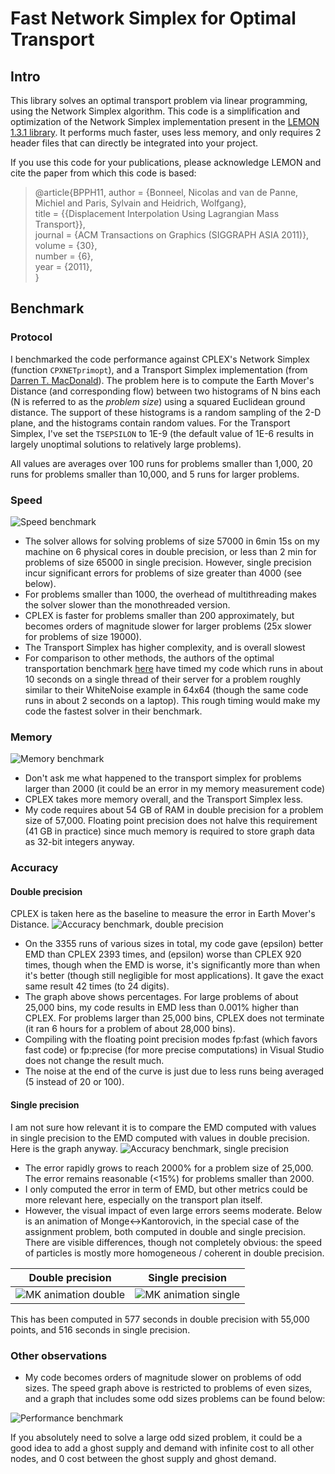 # Fast Network Simplex for Optimal Transport

## Intro

This library solves an optimal transport problem via linear programming, using the Network Simplex algorithm. 
This code is a simplification and optimization of the Network Simplex implementation present in the [LEMON 1.3.1 library](http://lemon.cs.elte.hu/pub/doc/latest-svn/a00783.html). 
It performs much faster, uses less memory, and only requires 2 header files that can directly be integrated into your project.

If you use this code for your publications, please acknowledge LEMON and cite the paper from which this code is based:
> @article{BPPH11, 
>    author = {Bonneel, Nicolas and van de Panne, Michiel and Paris, Sylvain and Heidrich, Wolfgang},  
>    title = {{Displacement Interpolation Using Lagrangian Mass Transport}},  
>    journal = {ACM Transactions on Graphics (SIGGRAPH ASIA 2011)},  
>    volume = {30},  
>    number = {6},  
>    year = {2011},  
> }  


## Benchmark

### Protocol
I benchmarked the code performance against CPLEX's Network Simplex (function `CPXNETprimopt`), and a Transport Simplex implementation (from [Darren T. MacDonald](https://github.com/engine99/transport-simplex)).
The problem here is to compute the Earth Mover's Distance (and corresponding flow) between two histograms of N bins each (N is referred to as the *problem size*) using a squared Euclidean ground distance. The support of these histograms is a random sampling of the 2-D plane, and the histograms contain random values.
For the Transport Simplex, I've set the `TSEPSILON` to 1E-9 (the default value of 1E-6 results in largely unoptimal solutions to relatively large problems).

All values are averages over 100 runs for problems smaller than 1,000, 20 runs for problems smaller than 10,000, and 5 runs for larger problems.

### Speed
![Speed benchmark](https://raw.githubusercontent.com/nbonneel/network_simplex/master/doc/perf.png)

* The solver allows for solving problems of size 57000 in 6min 15s on my machine on 6 physical cores in double precision, or less than 2 min for problems of size 65000 in single precision. However, single precision incur significant errors for problems of size greater than 4000 (see below).
* For problems smaller than 1000, the overhead of multithreading makes the solver slower than the monothreaded version.
* CPLEX is faster for problems smaller than 200 approximately, but becomes orders of magnitude slower for larger problems (25x slower for problems of size 19000).
* The Transport Simplex has higher complexity, and is overall slowest
* For comparison to other methods, the authors of the optimal transportation benchmark [here](https://arxiv.org/pdf/1610.03368.pdf) have timed my code which runs in about 10 seconds on a single thread of their server for a problem roughly similar to their WhiteNoise example in 64x64 (though the same code runs in about 2 seconds on a laptop). This rough timing would make my code the fastest solver in their benchmark.

### Memory
![Memory benchmark](https://raw.githubusercontent.com/nbonneel/network_simplex/master/doc/memory.png)
* Don't ask me what happened to the transport simplex for problems larger than 2000 (it could be an error in my memory measurement code)
* CPLEX takes more memory overall, and the Transport Simplex less.
* My code requires about 54 GB of RAM in double precision for a problem size of 57,000. Floating point precision does not halve this requirement (41 GB in practice) since much memory is required to store graph data as 32-bit integers anyway.


### Accuracy
#### Double precision
CPLEX is taken here as the baseline to measure the error in Earth Mover's Distance.
![Accuracy benchmark, double precision](https://raw.githubusercontent.com/nbonneel/network_simplex/master/doc/accuracy_double.png)

* On the 3355 runs of various sizes in total, my code gave (epsilon) better EMD than CPLEX 2393 times, and (epsilon) worse than CPLEX 920 times, though when the EMD is worse, it's significantly more than when it's better (though still negligible for most applications). It gave the exact same result 42 times (to 24 digits).
* The graph above shows percentages. For large problems of about 25,000 bins, my code results in EMD less than 0.001% higher than CPLEX. For problems larger than 25,000 bins, CPLEX does not terminate (it ran 6 hours for a problem of about 28,000 bins).
* Compiling with the floating point precision modes fp:fast (which favors fast code) or fp:precise (for more precise computations) in Visual Studio does not change the result much.
* The noise at the end of the curve is just due to less runs being averaged (5 instead of 20 or 100).

#### Single precision
I am not sure how relevant it is to compare the EMD computed with values in single precision to the EMD computed with values in double precision. Here is the graph anyway.
![Accuracy benchmark, single precision](https://raw.githubusercontent.com/nbonneel/network_simplex/master/doc/accuracy_single.png)
* The error rapidly grows to reach 2000% for a problem size of 25,000. The error remains reasonable (<15%) for problems smaller than 2000.
* I only computed the error in term of EMD, but other metrics could be more relevant here, especially on the transport plan itself.
* However, the visual impact of even large errors seems moderate. Below is an animation of Monge<->Kantorovich, in the special case of the assignment problem, both computed in double and single precision. There are visible differences, though not completely obvious: the speed of particles is mostly more homogeneous / coherent in double precision.

Double precision           |  Single precision
:-------------------------:|:-------------------------:
![MK animation double](https://raw.githubusercontent.com/nbonneel/network_simplex/master/doc/interpMK.gif)  |  ![MK animation single](https://raw.githubusercontent.com/nbonneel/network_simplex/master/doc/interpMK_float.gif)

This has been computed in 577 seconds in double precision with 55,000 points, and 516 seconds in single precision.

### Other observations

* My code becomes orders of magnitude slower on problems of odd sizes. The speed graph above is restricted to problems of even sizes, and a graph that includes some odd sizes problems can be found below:

![Performance benchmark](https://raw.githubusercontent.com/nbonneel/network_simplex/master/doc/perf_with_odd.png)

If you absolutely need to solve a large odd sized problem, it could be a good idea to add a ghost supply and demand with infinite cost to all other nodes, and 0 cost between the ghost supply and ghost demand.
